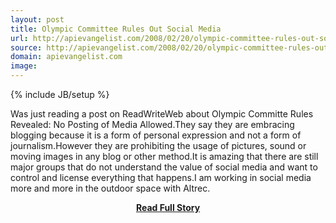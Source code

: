 ```yaml
---
layout: post
title: Olympic Committee Rules Out Social Media
url: http://apievangelist.com/2008/02/20/olympic-committee-rules-out-social-media/
source: http://apievangelist.com/2008/02/20/olympic-committee-rules-out-social-media/
domain: apievangelist.com
image: 
---
```

{% include JB/setup %}<p>Was just reading a post on ReadWriteWeb about Olympic Committe Rules Revealed: No Posting of Media Allowed.They say they are embracing blogging because it is a form of personal expression and not a form of journalism.However they are prohibiting the usage of pictures, sound or moving images in any blog or other method.It is amazing that there are still major groups that do not understand the value of social media and want to control and license everything that happens.I am working in social media more and more in the outdoor space with Altrec.</p>
<center><p><a href="http://apievangelist.com/2008/02/20/olympic-committee-rules-out-social-media/" style='padding:25px; font-sze:18px; font-weight: bold;'>Read Full Story</a></p></center>
